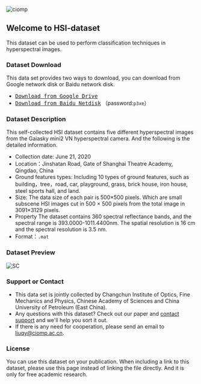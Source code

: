 ![ciomp](http://www.ciomp.cas.cn/images/cnc21_r1_c1.jpg)

## Welcome to HSI-dataset

This dataset can be used to perform classification techniques in hyperspectral images.

### Dataset Download

This data set provides two ways to download, you can download from Google network disk or Baidu network disk.

- [<kbd>Download from Google Drive</kbd>](https://drive.google.com/file/d/1h0itaEgT97Cn79PRw13V_mBOboH0c6YD/view?usp=sharing)
- [<kbd>Download from Baidu Netdisk</kbd>](https://pan.baidu.com/s/1igJl0pO_yVWlkV44ypW6nQ) （password:`p3xe`）

### Dataset Description

This self-collected HSI dataset contains five different hyperspectral images from the Gaiasky mini2 VN hyperspectral camera. And the following is the detailed information.

- Collection date: June 21, 2020
- Location：Jinshatan Road, Gate of Shanghai Theatre Academy, Qingdao, China
- Ground features types: Including 10 types of ground features, such as building，tree，road, car, playground, grass, brick house, iron house, steel sports hall, and land.
- Size: The data size of each pair is 500×500 pixels. Which are small subscene HSI images cut in 500 × 500 pixels from the total image in 3091×3129 pixels.
- Property The dataset contains 360 spectral reflectance bands, and the spectral range is 393.0000-1011.4400nm. The spatial resolution is 16 cm and the spectral resolution is 3.5 nm.
- Format：`.mat`

### Dataset Preview

![SC](https://z3.ax1x.com/2021/06/03/2lWufe.png)

### Support or Contact

- This data set is jointly collected by Changchun Institute of Optics, Fine Mechanics and Physics, Chinese Academy of Sciences and China University of Petroleum (East China).
- Any questions with this dataset? Check out our paper and [contact support](https://github.com/zyx980824/HSI-dataset) and we'll help you sort it out.
- If there is any need for cooperation, please send an email to <u>liuqy@ciomp.ac.cn</u>.

### License

You can use this dataset on your publication. When including a link to this dataset, please use this page instead of linking the file directly. And it is only for free academic research.
